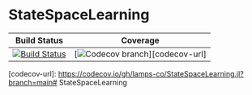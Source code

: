 # StateSpaceLearning

| **Build Status** | **Coverage** |
|:-----------------:|:-----------------:|
| [![Build Status][build-img]][build-url] | [![Codecov branch][codecov-img]][codecov-url] |

[build-img]: https://travis-ci.com/lamps-co/StateSpaceLearning.jl.svg?branch=main
[build-url]: https://travis-ci.com/lamps-co/StateSpaceLearning.jl

[codecov-img]: https://codecov.io/gh/lamps-co/StateSpaceLearning.jl/coverage.svg?branch=main
[codecov-url]: https://codecov.io/gh/lamps-co/StateSpaceLearning.jl?branch=main#   S t a t e S p a c e L e a r n i n g  
 